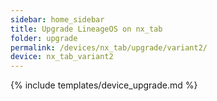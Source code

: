 ```yaml
---
sidebar: home_sidebar
title: Upgrade LineageOS on nx_tab
folder: upgrade
permalink: /devices/nx_tab/upgrade/variant2/
device: nx_tab_variant2
---
```

{% include templates/device_upgrade.md %}
